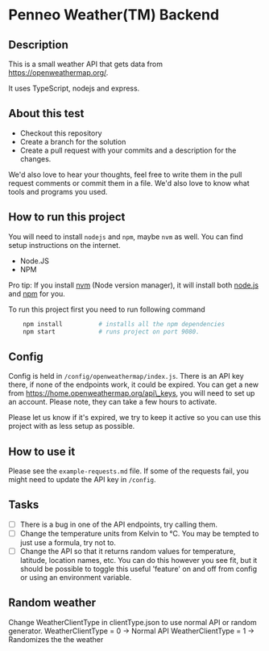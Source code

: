 # Penneo Weather(TM) Backend
## Description
This is a small weather API that gets data from https://openweathermap.org/.

It uses TypeScript, nodejs and express.


## About this test

- Checkout this repository
- Create a branch for the solution
- Create a pull request with your commits and a description for the changes.

We'd also love to hear your thoughts, feel free to write them in the pull request comments or commit them in a file.
We'd also love to know what tools and programs you used.


## How to run this project

You will need to install `nodejs` and `npm`, maybe `nvm` as well. You can find setup instructions on the internet.

- Node.JS
- NPM

Pro tip: If you install [nvm](https://github.com/creationix/nvm) (Node version manager), it will install both [node.js](http://nodejs.org/) and [npm](https://www.npmjs.org/) for you.

To run this project first you need to run following command

```sh
    npm install          # installs all the npm dependencies
    npm start            # runs project on port 9080.
```

## Config
Config is held in `/config/openweathermap/index.js`. There is an API key there, if none of the endpoints work, it could be expired.
You can get a new from https://home.openweathermap.org/api\_keys, you will need to set up an account. Please note, they can take a few
hours to activate.

Please let us know if it's expired, we try to keep it active so you can use this project with as less setup as possible.


## How to use it
Please see the `example-requests.md` file. If some of the requests fail, you might need to update the API key in `/config`.


## Tasks
- [ ] There is a bug in one of the API endpoints, try calling them.
- [ ] Change the temperature units from Kelvin to °C. You may be tempted to just use a formula, try not to.
- [ ] Change the API so that it returns random values for temperature, latitude, location names, etc. You can do this however you see fit, but it should be possible to toggle this useful 'feature' on and off from config or using an environment variable.

## Random weather
Change WeatherClientType in clientType.json to use normal API or random generator.
WeatherClientType = 0 -> Normal API
WeatherClientType = 1 -> Randomizes the the weather
